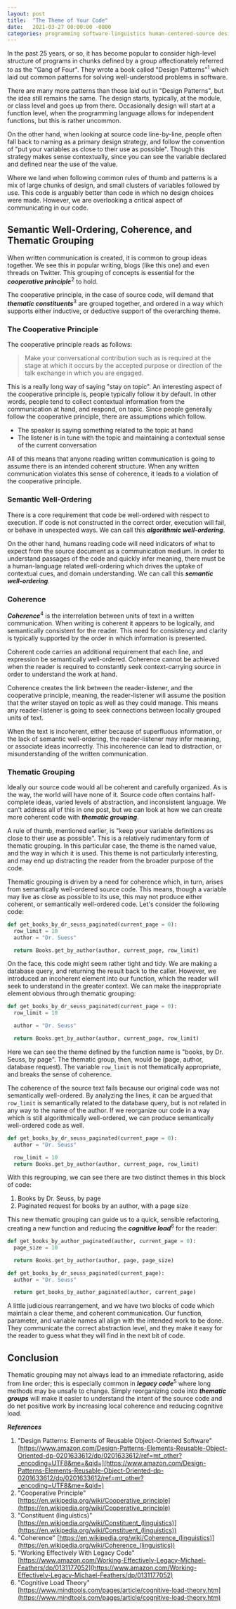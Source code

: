 ```yaml
---
layout: post
title:  "The Theme of Your Code"
date:   2021-03-27 00:00:00 -0800
categories: programming software-linguistics human-centered-source design
---
```


In the past 25 years, or so, it has become popular to consider high-level structure of programs in chunks defined by a group affectionately referred to as the "Gang of Four". They wrote a book called "Design Patterns"<sup>1</sup> which laid out common patterns for solving well-understood problems in software.

There are many more patterns than those laid out in "Design Patterns", but the idea still remains the same. The design starts, typically, at the module, or class level and goes up from there. Occasionally design will start at a function level, when the programming language allows for independent functions, but this is rather uncommon.

On the other hand, when looking at source code line-by-line, people often fall back to naming as a primary design strategy, and follow the convention of "put your variables as close to their use as possible". Though this strategy makes sense contextually, since you can see the variable declared and defined near the use of the value.

Where we land when following common rules of thumb and patterns is a mix of large chunks of design, and small clusters of variables followed by use. This code is arguably better than code in which no design choices were made. However, we are overlooking a critical aspect of communicating in our code.<!--more-->

## Semantic Well-Ordering, Coherence, and Thematic Grouping ##

When written communication is created, it is common to group ideas together. We see this in popular writing, blogs (like this one) and even threads on Twitter. This grouping of concepts is essential for the **_cooperative principle_**<sup>2</sup> to hold.

The cooperative principle, in the case of source code, will demand that **_thematic constituents_**<sup>3</sup> are grouped together, and ordered in a way which supports either inductive, or deductive support of the overarching theme.

### The Cooperative Principle ###

The cooperative principle reads as follows:

>Make your conversational contribution such as is required at the stage at which it occurs by the accepted purpose or direction of the talk exchange in which you are engaged.

This is a really long way of saying "stay on topic". An interesting aspect of the cooperative principle is, people typically follow it by default. In other words, people tend to collect contextual information from the communication at hand, and respond, on topic. Since people generally follow the cooperative principle, there are assumptions which follow.

- The speaker is saying something related to the topic at hand
- The listener is in tune with the topic and maintaining a contextual sense of the current conversation

All of this means that anyone reading written communication is going to assume there is an intended coherent structure. When any written communication violates this sense of coherence, it leads to a violation of the cooperative principle.

### Semantic Well-Ordering ###

There is a core requirement that code be well-ordered with respect to execution. If code is not constructed in the correct order, execution will fail, or behave in unexpected ways. We can call this **_algorithmic well-ordering_**.

On the other hand, humans reading code will need indicators of what to expect from the source document as a communication medium. In order to understand passages of the code and quickly infer meaning, there must be a human-language related well-ordering which drives the uptake of contextual cues, and domain understanding. We can call this **_semantic well-ordering_**.

### Coherence ###

**_Coherence_**<sup>4</sup> is the interrelation between units of text in a written communication. When writing is coherent it appears to be logically, and semantically consistent for the reader. This need for consistency and clarity is typically supported by the order in which information is presented.

Coherent code carries an additional requirement that each line, and expression be semantically well-ordered. Coherence cannot be achieved when the reader is required to constantly seek context-carrying source in order to understand the work at hand.

Coherence creates the link between the reader-listener, and the cooperative principle, meaning, the reader-listener will assume the position that the writer stayed on topic as well as they could manage. This means any reader-listener is going to seek connections between locally grouped units of text.

When the text is incoherent, either because of superfluous information, or the lack of semantic well-ordering, the reader-listener may infer meaning, or associate ideas incorrectly. This incoherence can lead to distraction, or misunderstanding of the written communication.

### Thematic Grouping ###

Ideally our source code would all be coherent and carefully organized. As is the way, the world will have none of it. Source code often contains half-complete ideas, varied levels of abstraction, and inconsistent language. We can't address all of this in one post, but we can look at how we can create more coherent code with **_thematic grouping_**.

A rule of thumb, mentioned earlier, is "keep your variable definitions as close to their use as possible". This is a relatively rudimentary form of thematic grouping. In this particular case, the theme is the named value, and the way in which it is used. This theme is not particularly interesting, and may end up distracting the reader from the broader purpose of the code.

Thematic grouping is driven by a need for coherence which, in turn, arises from semantically well-ordered source code. This means, though a variable may live as close as possible to its use, this may not produce either coherent, or semantically well-ordered code. Let's consider the following code:

```python
def get_books_by_dr_seuss_paginated(current_page = 0):
  row_limit = 10
  author = "Dr. Suess"

  return Books.get_by_author(author, current_page, row_limit)
```

On the face, this code might seem rather tight and tidy. We are making a database query, and returning the result back to the caller. However, we introduced an incoherent element into our function, which the reader will seek to understand in the greater context. We can make the inappropriate element obvious through thematic grouping:

```python
def get_books_by_dr_seuss_paginated(current_page = 0):
  row_limit = 10

  author = "Dr. Seuss"

  return Books.get_by_author(author, current_page, row_limit)
```

Here we can see the theme defined by the function name is "books, by Dr. Seuss, by page". The thematic group, then, would be (page, author, database request). The variable `row_limit` is not thematically appropriate, and breaks the sense of coherence.

The coherence of the source text fails because our original code was not semantically well-ordered. By analyzing the lines, it can be argued that `row_limit` is semantically related to the database query, but is not related in any way to the name of the author. If we reorganize our code in a way which is still algorithmically well-ordered, we can produce semantically well-ordered code as well.

```python
def get_books_by_dr_seuss_paginated(current_page = 0):
  author = "Dr. Seuss"

  row_limit = 10
  return Books.get_by_author(author, current_page, row_limit)
```

With this regrouping, we can see there are two distinct themes in this block of code:

1. Books by Dr. Seuss, by page
2. Paginated request for books by an author, with a page size

This new thematic grouping can guide us to a quick, sensible refactoring, creating a new function and reducing the **_cognitive load_**<sup>6</sup> for the reader:

```python
def get_books_by_author_paginated(author, current_page = 0):
  page_size = 10

  return Books.get_by_author(author, page, page_size)

def get_books_by_dr_seuss_paginated(current_page):
  author = "Dr. Seuss"

  return get_books_by_author_paginated(author, current_page)
```

A little judicious rearrangement, and we have two blocks of code which maintain a clear theme, and coherent communication. Our function, parameter, and variable names all align with the intended work to be done. They communicate the correct abstraction level, and they make it easy for the reader to guess what they will find in the next bit of code.

## Conclusion ##

Thematic grouping may not always lead to an immediate refactoring, aside from line order; this is especially common in **_legacy code_**<sup>5</sup> where long methods may be unsafe to change. Simply reorganizing code into **_thematic groups_** will make it easier to understand the intent of the source code and do net positive work by increasing local coherence and reducing cognitive load.

**_References_**

1. "Design Patterns: Elements of Reusable Object-Oriented Software" [https://www.amazon.com/Design-Patterns-Elements-Reusable-Object-Oriented-dp-0201633612/dp/0201633612/ref=mt_other?_encoding=UTF8&me=&qid=](https://www.amazon.com/Design-Patterns-Elements-Reusable-Object-Oriented-dp-0201633612/dp/0201633612/ref=mt_other?_encoding=UTF8&me=&qid=)
2. "Cooperative Principle" [https://en.wikipedia.org/wiki/Cooperative_principle](https://en.wikipedia.org/wiki/Cooperative_principle)
3. "Constituent (linguistics)" [https://en.wikipedia.org/wiki/Constituent_(linguistics)](https://en.wikipedia.org/wiki/Constituent_(linguistics))
4. "Coherence" [https://en.wikipedia.org/wiki/Coherence_(linguistics)](https://en.wikipedia.org/wiki/Coherence_(linguistics))
5. "Working Effectively With Legacy Code" [https://www.amazon.com/Working-Effectively-Legacy-Michael-Feathers/dp/0131177052](https://www.amazon.com/Working-Effectively-Legacy-Michael-Feathers/dp/0131177052)
6. "Cognitive Load Theory" [https://www.mindtools.com/pages/article/cognitive-load-theory.htm](https://www.mindtools.com/pages/article/cognitive-load-theory.htm)

